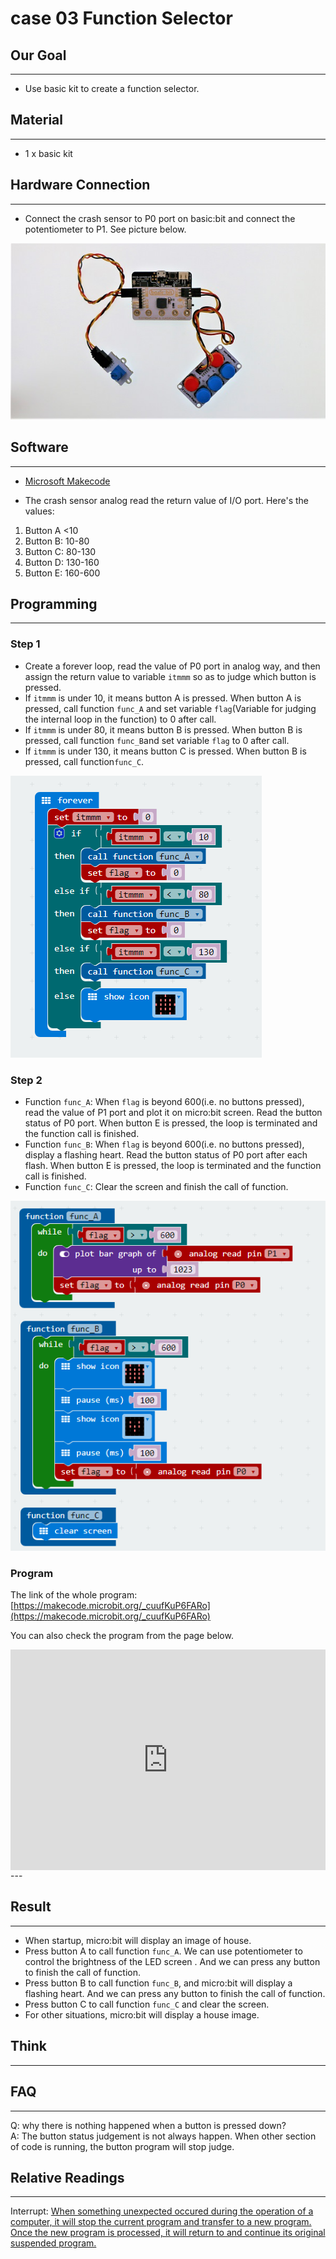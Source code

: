 # case 03 Function Selector

## Our Goal
---
- Use basic kit to create a function selector.


## Material
---
- 1 x basic kit


## Hardware Connection
---
- Connect the crash sensor to P0 port on basic:bit and connect the potentiometer to P1. See picture below. 

![](./images/F9hvl7u.jpg)


## Software
---
- [Microsoft Makecode](https://makecode.microbit.org/#)

- The crash sensor analog read the return value of I/O port. Here's the values:

1. Button A <10
2. Button B: 10-80
3. Button C: 80-130
4. Button D: 130-160
5. Button E: 160-600


## Programming
---

### Step 1

- Create a forever loop, read the value of P0 port in analog way, and then assign the return value to variable `itmmm` so as to judge which button is pressed. 
- If `itmmm` is under 10, it means button A is pressed. When button A is pressed, call function `func_A` and set variable `flag`(Variable for judging the internal loop in the function) to 0 after call. 
- If `itmmm` is under 80, it means button B is pressed. When button B is pressed, call function `func_B`and set variable `flag` to 0 after call. 
- If `itmmm` is under 130, it means button C is pressed. When button B is pressed, call function`func_C`.

![](./images/2lRCpIO.png)

### Step 2

- Function `func_A`: When `flag` is beyond 600(i.e. no buttons pressed), read the value of P1 port and plot it on micro:bit screen. Read the button status of P0 port. When button E is pressed, the loop is terminated and the function call is finished. 
- Function `func_B`: When `flag` is beyond 600(i.e. no buttons pressed), display a flashing heart. Read the button status of P0 port after each flash. When button E is pressed, the loop is terminated and the function call is finished. 
- Function `func_C`: Clear the screen and finish the call of function. 


![](./images/HpH2rIY.png)

### Program

The link of the whole program: [https://makecode.microbit.org/_cuufKuP6FARo](https://makecode.microbit.org/_cuufKuP6FARo)

You can also check the program from the page below.

<div style="position:relative;height:0;padding-bottom:70%;overflow:hidden;"><iframe style="position:absolute;top:0;left:0;width:100%;height:100%;" src="https://makecode.microbit.org/#pub:_cuufKuP6FARo" frameborder="0" sandbox="allow-popups allow-forms allow-scripts allow-same-origin"></iframe></div>  
---


## Result
---
- When startup, micro:bit will display an image of house.
- Press button A to call function `func_A`. We can use potentiometer to control the brightness of the LED screen . And we can press any button to finish the call of function. 
- Press button B to call function `func_B`, and micro:bit will display a flashing heart. And we can press any button to finish the call of function. 
- Press button C to call function `func_C` and clear the screen. 
- For other situations, micro:bit will display a house image. 

## Think
---


## FAQ
---
Q: why there is nothing happened when a button is pressed down?      
A: The button status judgement is not always happen. When other section of code is running, the button program will stop judge.      


## Relative Readings
---
Interrupt: [When something unexpected occured during the operation of a computer, it will stop the current program and transfer to a new program. Once the new program is processed, it will return to and continue its original suspended program.](https://en.wikipedia.org/wiki/Interrupt)

